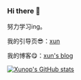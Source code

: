 ### Hi there 👋

努力学习ing。

我的引导页😎：[xun](asuka-xun.cc)

我的博客😋：[xun's blog](https://blog.asuka-xun.cc/)

[![Xunop's GitHub stats](https://github-readme-stats.vercel.app/api?username=Xunop&show_icons=true&theme=dracula)](https://github.com/anuraghazra/github-readme-stats)

